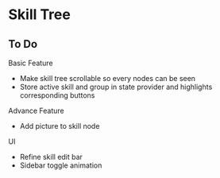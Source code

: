 # Skill Tree

## To Do

Basic Feature
- Make skill tree scrollable so every nodes can be seen
- Store active skill and group in state provider and highlights corresponding buttons

Advance Feature
- Add picture to skill node

UI
- Refine skill edit bar
- Sidebar toggle animation
